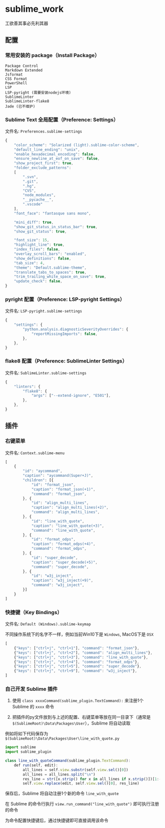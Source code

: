 # sublime_work

工欲善其事必先利其器

## 配置

### 常用安装的 package（Install Package）

```text
Package Control
Markdown Extended
Jsformat
CSS Format
PowerShell
LSP
LSP-pyright (需要安装nodejs环境)
SublimeLinter
SublimeLinter-flake8
Jade (已不维护)
```

### Sublime Text 全局配置（Preference: Settings）

文件名: `Preferences.sublime-settings`

```js
{
	"color_scheme": "Solarized (light).sublime-color-scheme",
	"default_line_ending": "unix",
	"enable_hexadecimal_encoding": false,
	"ensure_newline_at_eof_on_save": false,
	"show_project_first": true,
	"folder_exclude_patterns":
	[
		".svn",
		".git",
		".hg",
		"CVS",
		"node_modules",
		"__pycache__",
		".vscode"
	],
	"font_face": "fantasque sans mono",

	"mini_diff": true,
	"show_git_status_in_status_bar": true,
	"show_git_status": true,

	"font_size": 15,
	"highlight_line": true,
	"index_files": false,
	"overlay_scroll_bars": "enabled",
	"show_definitions": false,
	"tab_size": 4,
	"theme": "Default.sublime-theme",
	"translate_tabs_to_spaces": true,
	"trim_trailing_white_space_on_save": true,
	"update_check": false,
}
```

### pyright 配置（Preference: LSP-pyright Settings）

文件名: `LSP-pyright.sublime-settings`

```js
{
    "settings": {
        "python.analysis.diagnosticSeverityOverrides": {
            "reportMissingImports": false,
        },
    },
}
```

### flake8 配置（Preference: SublimeLinter Settings）

文件名: `SublimeLinter.sublime-settings`

```js
{
    "linters": {
        "flake8": {
            "args": ["--extend-ignore", "E501"],
        },
    },
}
```

## 插件

### 右键菜单

文件名: `Context.sublime-menu`

```js
[
    {
        "id": "aycommand",
        "caption": "aycommand(Super+J)",
        "children": [{
            "id": "format_json",
            "caption": "format_json(+1)",
            "command": "format_json",
        }, {
            "id": "align_multi_lines",
            "caption": "align_multi_lines(+2)",
            "command": "align_multi_lines",
        }, {
            "id": "line_with_quote",
            "caption": "line_with_quote(+3)",
            "command": "line_with_quote",
        }, {
            "id": "format_odps",
            "caption": "format_odps(+4)",
            "command": "format_odps",
        }, {
            "id": "super_decode",
            "caption": "super_decode(+5)",
            "command": "super_decode",
        }, {
            "id": "w3j_inject",
            "caption": "w3j_inject(+9)",
            "command": "w3j_inject",
        }]
    }
]
```

### 快捷键（Key Bindings）

文件名: `Default (Windows).sublime-keymap`

不同操作系统下的名字不一样，例如当前Win10下是 `Windows`, MacOS下是 `OSX`

```js
[
    {"keys": ["ctrl+j", "ctrl+1"], "command": "format_json"},
    {"keys": ["ctrl+j", "ctrl+2"], "command": "align_multi_lines"},
    {"keys": ["ctrl+j", "ctrl+3"], "command": "line_with_quote"},
    {"keys": ["ctrl+j", "ctrl+4"], "command": "format_odps"},
    {"keys": ["ctrl+j", "ctrl+5"], "command": "super_decode"},
    {"keys": ["ctrl+j", "ctrl+9"], "command": "w3j_inject"},
]
```

### 自己开发 Sublime 插件

1. 使用 `class xxxxCommand(sublime_plugin.TextCommand):` 来注册1个 Sublime 的 `xxxx` 命令

2. 把插件的py文件放到与上述的配置、右键菜单等放在同一目录下（通常是 `$(SublimeRoot)\Data\Packages\User`），Sublime 将自动读取

例如将如下代码保存为 `$(SublimeRoot)\Data\Packages\User\line_with_quote.py`

```js
import sublime
import sublime_plugin

class line_with_quoteCommand(sublime_plugin.TextCommand):
    def run(self, edit):
        all_lines = self.view.substr(self.view.sel()[0])
        all_lines = all_lines.split("\n")
        res_line = str([x.strip() for x in all_lines if x.strip()])[1:-1]
        self.view.replace(edit, self.view.sel()[0], res_line)
```

保存后，Sublime 将自动注册1个新的命令 `line_with_quote`

在 Sublime 的命令行执行 `view.run_command("line_with_quote")` 即可执行注册的命令

为命令配置快捷键后，通过快捷键即可直接调用该命令
